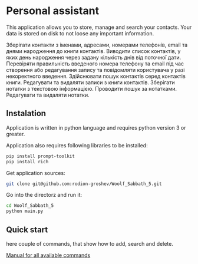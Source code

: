 # Personal assistant

This application allows you to store, manage and search your contacts. Your data is stored on disk to not loose any important information.

Зберігати контакти з іменами, адресами, номерами телефонів, email та днями народження до книги контактів.
Виводити список контактів, у яких день народження через задану кількість днів від поточної дати.
Перевіряти правильність введеного номера телефону та email під час створення або редагування запису та повідомляти користувача у разі некоректного введення.
Здійснювати пошук контактів серед контактів книги.
Редагувати та видаляти записи з книги контактів.
Зберігати нотатки з текстовою інформацією.
Проводити пошук за нотатками.
Редагувати та видаляти нотатки.



## Instalation

Application is written in python language and requires python version 3 or greater.

Application also requires following libraries to be installed:
```sh
pip install prompt-toolkit
pip install rich
```

Get application sources:
```sh
git clone git@github.com:rodion-groshev/Woolf_Sabbath_5.git
```

Go into the directorz and run it:
```sh
cd Woolf_Sabbath_5
python main.py
```

## Quick start

here couple of commands, that show how to add, search and delete.

[Manual for all available commands](MANUAL.md)